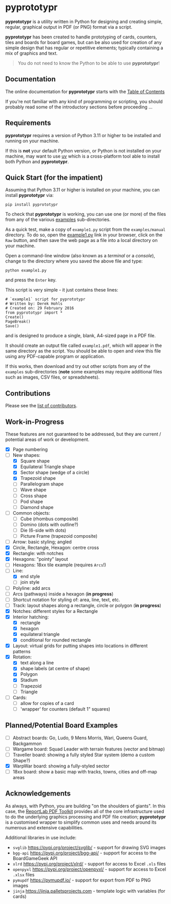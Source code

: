 # pyprototypr

__pyprototypr__ is a utility written in Python for designing and creating
simple, regular, graphical output in PDF (or PNG) format via a script.

__pyprototypr__  has been created to handle prototyping of cards, counters,
tiles and boards for board games, but can be also used for creation of any
simple design that has regular or repetitive elements; typically containing
a mix of graphics and text.

> You do not need to know the Python to be able to use __pyprototypr__!

## Documentation

The online documentation for __pyprototypr__ starts with the
[Table of Contents](https://github.com/gamesbook/pyprototypr/blob/master/docs/index.rst)

If you're not familiar with any kind of programming or scripting, you should
probably read some of the introductory sections before proceeding ...

## Requirements

__pyprototypr__ requires a version of Python 3.11 or higher to be installed
and running on your machine.

If this is **not** your default Python version, or Python is not installed on
your machine, may want to use [uv](https://docs.astral.sh/uv/guides/install-python)
which is a cross-platform tool able to install both Python and __pyprototypr__.

## Quick Start (for the impatient)

Assuming that Python 3.11 or higher is installed on your machine, you can
install __pyprototypr__ via:
```
pip install pyprototypr
```
To check that __pyprototypr__ is working, you can use one (or more) of
the files from any of the various
[examples](https://github.com/gamesbook/pyprototypr/blob/master/examples/)
sub-directories.

As a quick test, make a copy of `example1.py` script from the `examples/manual`
directory. To do so, open the
[example1.py](https://github.com/gamesbook/pyprototypr/blob/master/examples/manual/example1.py)
link in your browser, click on the `Raw` button, and then save the web page as
a file into a local directory on your machine.

Open a command-line window (also known as a  *terminal* or a *console*), change to the
directory where you saved the above file and type:
```
python example1.py
```
and press the `Enter` key.

This script is very simple - it just contains these lines:
```
# `example1` script for pyprototypr
# Written by: Derek Hohls
# Created on: 29 February 2016
from pyprototypr import *
Create()
PageBreak()
Save()
```
and is designed to produce a single, blank, A4-sized page in a PDF file.

It should create an output file called `example1.pdf`, which will appear in the
same directory as the script. You should be able to open and view this file using
any PDF-capable program or application.

If this works, then download and try out other scripts from any of the `examples`
sub-directories (**note** some examples may require additional files such as
images, CSV files, or spreadsheets).

## Contributions

Please see the [list of contributors](CONTRIBUTORS.txt).

## Work-in-Progress

These features are not guaranteed to be addressed, but they are current / potential
areas of work or development.

* [x] Page numbering
* [ ] New shapes:
    * [x] Square shape
    * [x] Equilateral Triangle shape
    * [x] Sector shape (wedge of a circle)
    * [x] Trapezoid shape
    * [ ] Parallelogram shape
    * [ ] Wave shape
    * [ ] Cross shape
    * [ ] Pod shape
    * [ ] Diamond shape
* [ ] Common objects:
    * [ ] Cube (rhombus composite)
    * [ ] Domino (dots with outline?)
    * [ ] Die (6-side with dots)
    * [ ] Picture Frame (trapezoid composite)
* [ ] Arrow: basic styling; angled
* [x] Circle, Rectangle, Hexagon: centre cross
* [x] Rectangle: with notches
* [x] Hexagons: "pointy" layout
* [ ] Hexagons: 18xx tile example (requires `Arcs`!)
* [ ] Line:
    * [x] end style
    * [ ] join style
* [ ] Polyline: add arcs
* [ ] Arcs (pathways) inside a hexagon (**in progress**)
* [ ] Shortcut notation for styling of: area, line, text, etc.
* [ ] Track: layout shapes along a rectangle, circle or polygon (**in progress**)
* [x] Notches: different styles for a Rectangle
* [x] Interior hatching:
    * [x] rectangle
    * [x] hexagon
    * [x] equilateral triangle
    * [x] conditional for rounded rectangle
* [x] Layout: virtual grids for putting shapes into locations in different
      patterns
* [x] Rotation:
    * [x] text along a line
    * [x] shape labels (at centre of shape)
    * [x] Polygon
    * [x] Stadium
    * [ ] Trapezoid
    * [ ] Triangle
* [ ] Cards:
    * [ ] allow for copies of a card
    * [ ] 'wrapper' for counters (default 1" squares)

## Planned/Potential Board Examples

* [ ] Abstract boards: Go, Ludo, 9 Mens Morris, Wari, Queens Guard, Backgammon
* [ ] Wargame board: Squad Leader with terrain features (vector and bitmap)
* [ ] Traveller board: showing a fully styled Star system (demo a custom Shape?)
* [x] WarpWar board: showing a fully-styled sector
* [ ] 18xx board: show a basic map with tracks, towns, cities and off-map areas

## Acknowledgements

As always, with Python, you are building "on the shoulders of giants".
In this case, the
[ReportLab PDF Toolkit](https://https://docs.reportlab.com/reportlab/userguide/ch1_intro/)
provides all of the core infrastructure used to do the underlying graphics
processing and PDF file creation; __pyprototypr__ is a customised wrapper to
simplify common uses and needs around its numerous and extensive capabilities.

Additional libraries in use include:

* `svglib` https://pypi.org/project/svglib/ - support for drawing SVG images
* `bgg-api` https://pypi.org/project/bgg-api/ - support for access to the BoardGameGeek API
* `xlrd` https://pypi.org/project/xlrd/ - support for access to Excel `.xls` files
* `openpyxl` https://pypi.org/project/openpyxl/ - support for access to Excel `.xlsx` files
* `pymupdf` https://pymupdf.io/ - support for export from PDF to PNG images
* `jinja` https://jinja.palletsprojects.com - template logic with variables (for cards)
